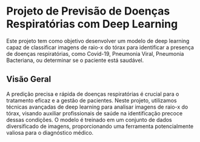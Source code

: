 
# Projeto de Previsão de Doenças Respiratórias com Deep Learning

Este projeto tem como objetivo desenvolver um modelo de deep learning capaz de classificar imagens de raio-x do tórax para identificar a presença de doenças respiratórias, como Covid-19, Pneumonia Viral, Pneumonia Bacteriana, ou determinar se o paciente está saudável.

## Visão Geral

A predição precisa e rápida de doenças respiratórias é crucial para o tratamento eficaz e a gestão de pacientes. Neste projeto, utilizamos técnicas avançadas de deep learning para analisar imagens de raio-x do tórax, visando auxiliar profissionais de saúde na identificação precoce dessas condições. O modelo é treinado em um conjunto de dados diversificado de imagens, proporcionando uma ferramenta potencialmente valiosa para o diagnóstico médico.
